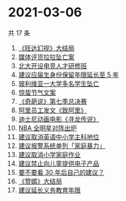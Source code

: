 # 2021-03-06

共 17 条

<!-- BEGIN ZHIHUSEARCH -->
<!-- 最后更新时间 Sat Mar 06 2021 20:08:43 GMT+0800 (China Standard Time) -->
1. [《旺达幻视》大结局](https://www.zhihu.com/search?q=旺达幻视)
1. [媒体评货拉拉坠亡案](https://www.zhihu.com/search?q=媒体评论货拉拉)
1. [北大开设电竞人才研修班](https://www.zhihu.com/search?q=北大电竞)
1. [建议应届生身份保留年限延长至 5 年](https://www.zhihu.com/search?q=应届生身份)
1. [玻利维亚一大学多名学生坠亡](https://www.zhihu.com/search?q=玻利维亚)
1. [惊蛰节气文案](https://www.zhihu.com/search?q=惊蛰文案)
1. [《奇葩说》第七季总决赛](https://www.zhihu.com/search?q=奇葩说)
1. [阿里员工发文《致阿里》](https://www.zhihu.com/search?q=致阿里)
1. [迪士尼动画电影《寻龙传说》](https://www.zhihu.com/search?q=寻龙传说)
1. [NBA 全明星对阵出炉](https://www.zhihu.com/search?q=nba全明星)
1. [建议取消英语中小学主科地位](https://www.zhihu.com/search?q=取消英语)
1. [建议报警系统单列「家庭暴力」](https://www.zhihu.com/search?q=家庭暴力)
1. [建议取消小学家庭作业](https://www.zhihu.com/search?q=小学家庭作业)
1. [建议禁止向儿童提供电子产品](https://www.zhihu.com/search?q=儿童电子产品)
1. [要不要看 30 年后自己的建议？](https://www.zhihu.com/search?q=奇葩说)
1. [《赘婿》大结局](https://www.zhihu.com/search?q=赘婿)
1. [建议延长义务教育年限](https://www.zhihu.com/search?q=延长义务教育)
<!-- END ZHIHUSEARCH -->

